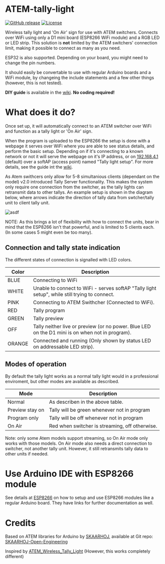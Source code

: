 # ATEM-tally-light

[![GitHub release](https://img.shields.io/github/v/release/AronHetLam/ATEM_tally_light_with_ESP8266)](https://github.com/AronHetLam/ATEM_tally_light_with_ESP8266/releases/latest)
[![License](https://img.shields.io/github/license/AronHetLam/ATEM_tally_light_with_ESP8266)](LICENSE)

Wireless tally light and 'On Air' sign for use with ATEM switchers. Connects over WiFi using only a D1 mini board (ESP8266 WiFi module) and a RGB LED or LED strip. This solution is __not__ limited by the ATEM switchers' connection limit, making it possible to connect as many as you need.

ESP32 is also supported. Depending on your board, you might need to change the pin numbers.

It should easily be convertable to use with regular Arduino boards and a WiFi module, by changeing the include statements and a few other things (however, this is not tested).

__DIY guide__ is available in the [wiki](https://github.com/AronHetLam/ATEM_tally_light_with_ESP8266/wiki/DIY-guide). __No coding required!__

# What does it do?
Once set up, it will automatically connect to an ATEM switcher over WiFi and function as a tally light or 'On Air' sign.

When the program is uploaded to the ESP8266 the setup is done with a webpage it serves over WiFi where you are able to see status details, and perform the basic setup. Depending on if it's connecting to a known network or not it will serve the webpage on it's IP address, or on [192.168.4.1](HTTP://192.168.4.1) (default) over a softAP (access point) named "Tally light setup". For more details, see the guide int the [wiki](https://github.com/AronHetLam/ATEM_tally_light_with_ESP8266/wiki/DIY-guide).

As Atem swithcers only allow for 5-8 simultanious clients (dependant on the model) v2.0 introduced Tally Server functionality. This makes the system only require one connection from the switcher, as the tally lights can retransmit data to other tallys. An example setup is shown in the diagram below, where arrows indicate the direction of tally data from swtcher/tally unit to client tally unit.

![asdf](./Wiki/DIY_guide/img/Example_setup.jpg)

NOTE: As this brings a lot of flexibility with how to connect the units, bear in mind that the ESP8266 isn't that powerful, and is limited to 5 clients each. (In some cases 5 might even be too many).

## Connection and tally state indication
The different states of connection is signalled with LED colors.

Color | Description
------|--------
BLUE | Connecting to WiFi
WHITE | Unable to connect to WiFi - serves softAP "Tally light setup", while still trying to connect.
PINK | Connecting to ATEM Swithcher (Connected to WiFi).
RED | Tally program
GREEN | Tally preview
OFF | Tally neither live or preview (or no power. Blue LED on the D1 mini is on when not in program).
ORANGE | Connected and running (Only shown by status LED on addressable LED strip).

## Modes of operation
By default the tally light works as a normal tally light would in a professional enviroment, but other modes are available as described.

Mode | Description
-----|------------
Normal | As describen in the above table.
Preview stay on | Tally will be green whenever not in program
Program only | Tally will be off whenever not in program
On Air | Red when switcher is streaming, off otherwise.

Note: only some Atem models support streaming, so On Air mode only works with those models. On Air mode also needs a direct connection to switcher, not another tally unit. However, it still retransmits tally data to other units if needed.

# Use Arduino IDE with ESP8266 module
See details at [ESP8266](https://github.com/esp8266/Arduino) on how to setup and use ESP8266 modules like a regular Arduino board.
They have links for further documentation as well.

# Credits
Based on ATEM libraries for Arduino by [SKAARHOJ](https://www.skaarhoj.com/), available at Git repo: [SKAARHOJ-Open-Engineering](https://github.com/kasperskaarhoj/SKAARHOJ-Open-Engineering)

Inspired by [ATEM_Wireless_Tally_Light](https://github.com/kalinchuk/ATEM_Wireless_Tally_Light) (However, this works completely different)
